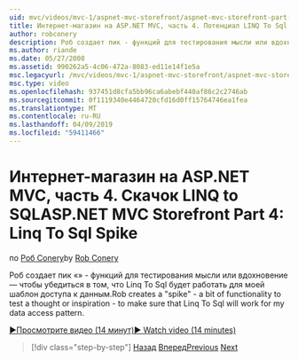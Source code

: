```yaml
---
uid: mvc/videos/mvc-1/aspnet-mvc-storefront/aspnet-mvc-storefront-part-4-linq-to-sql-spike
title: Интернет-магазин на ASP.NET MVC, часть 4. Потенциал LINQ To Sql | Документация Майкрософт
author: robconery
description: Роб создает пик - функций для тестирования мысли или вдохновение — чтобы убедиться в том, что Linq To Sql будет работать для моей шаблон доступа к данным.
ms.author: riande
ms.date: 05/27/2008
ms.assetid: 990262a5-4c06-472a-8083-ed11e14f1e5a
msc.legacyurl: /mvc/videos/mvc-1/aspnet-mvc-storefront/aspnet-mvc-storefront-part-4-linq-to-sql-spike
msc.type: video
ms.openlocfilehash: 937451d8cfa5bb96ca6abebf440af86c2c2746ab
ms.sourcegitcommit: 0f1119340e4464720cfd16d0ff15764746ea1fea
ms.translationtype: MT
ms.contentlocale: ru-RU
ms.lasthandoff: 04/09/2019
ms.locfileid: "59411466"
---
```

# <a name="aspnet-mvc-storefront-part-4-linq-to-sql-spike"></a><span data-ttu-id="856a2-103">Интернет-магазин на ASP.NET MVC, часть 4. Скачок LINQ to SQL</span><span class="sxs-lookup"><span data-stu-id="856a2-103">ASP.NET MVC Storefront Part 4: Linq To Sql Spike</span></span>

<span data-ttu-id="856a2-104">по [Роб Conery](https://github.com/robconery)</span><span class="sxs-lookup"><span data-stu-id="856a2-104">by [Rob Conery](https://github.com/robconery)</span></span>

<span data-ttu-id="856a2-105">Роб создает пик «» - функций для тестирования мысли или вдохновение — чтобы убедиться в том, что Linq To Sql будет работать для моей шаблон доступа к данным.</span><span class="sxs-lookup"><span data-stu-id="856a2-105">Rob creates a "spike" - a bit of functionality to test a thought or inspiration - to make sure that Linq To Sql will work for my data access pattern.</span></span>

[<span data-ttu-id="856a2-106">&#9654;Просмотрите видео (14 минут)</span><span class="sxs-lookup"><span data-stu-id="856a2-106">&#9654; Watch video (14 minutes)</span></span>](https://channel9.msdn.com/Blogs/ASP-NET-Site-Videos/aspnet-mvc-storefront-part-4-linq-to-sql-spike)

> [!div class="step-by-step"]
> <span data-ttu-id="856a2-107">[Назад](aspnet-mvc-storefront-part-3-pipes-and-filters.md)
> [Вперед](aspnet-mvc-storefront-part-5-globalization.md)</span><span class="sxs-lookup"><span data-stu-id="856a2-107">[Previous](aspnet-mvc-storefront-part-3-pipes-and-filters.md)
[Next](aspnet-mvc-storefront-part-5-globalization.md)</span></span>
